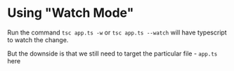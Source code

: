 # Using "Watch Mode"

Run the command `tsc app.ts -w` or `tsc app.ts --watch` will have typescript to watch the change.

But the downside is that we still need to target the particular file - `app.ts` here

